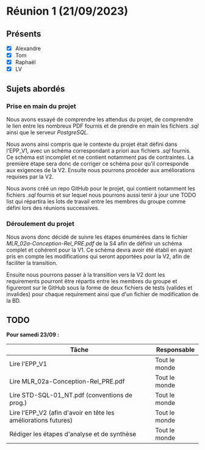 # Réunion 1 (21/09/2023)

## Présents
- [x] Alexandre
- [x] Tom
- [x] Raphaël
- [x] LV

## Sujets abordés

### Prise en main du projet

Nous avons essayé de comprendre les attendus du projet, de comprendre le lien entre les nombreux PDF fournis et de prendre en main les fichiers *.sql* ainsi que le serveur *PostgreSQL*.

Nous avons ainsi compris que le contexte du projet était défini dans l'EPP_V1, avec un schéma correspondant a priori aux fichiers *.sql* fournis. Ce schéma est incomplet et ne contient notamment pas de contraintes. La première étape sera donc de corriger ce schéma pour qu'il corresponde aux exigences de la V2. Ensuite nous pourrons procéder aux améliorations requises par la V2.

Nous avons créé un repo GitHub pour le projet, qui contient notamment les fichiers *.sql* fournis et sur lequel nous pourrons aussi tenir à jour une TODO list qui répartira les lots de travail entre les membres du groupe comme défini lors des réunions successives.

### Déroulement du projet

Nous avons donc décidé de suivre les étapes énumérées dans le fichier *MLR_02a-Conception-Rel_PRE.pdf* de la S4 afin de définir un schéma complet et cohérent pour la V1. Ce schéma devra avoir été établi en ayant pris en compte les modifications qui seront apportées pour la V2, afin de faciliter la transition.

Ensuite nous pourrons passer à la transition vers la V2 dont les requirements pourront être répartis entre les membres du groupe et figureront sur le GitHub sous la forme de deux fichiers de tests (valides et invalides) pour chaque requirement ainsi que d'un fichier de modification de la BD.


## TODO
**Pour samedi 23/09 :**

| Tâche                                                           | Responsable      |
|-----------------------------------------------------------------|------------------|
| Lire l'EPP_V1                                                   | Tout le monde    |
| Lire MLR_02a-Conception-Rel_PRE.pdf                             | Tout le monde    |
| Lire STD-SQL-01_NT.pdf (conventions de prog.)                   | Tout le monde    |
| Lire l'EPP_V2 (afin d'avoir en tête les améliorations futures)  | Tout le monde    |
| Rédiger les étapes d'analyse et de synthèse                     | Tout le monde    |
  

